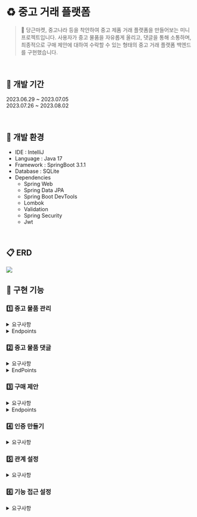 # ♻️ 중고 거래 플랫폼
> 🥕 당근마켓, 중고나라 등을 착안하여 중고 제품 거래 플랫폼을 만들어보는 미니 프로젝트입니다.
> 사용자가 중고 물품을 자유롭게 올리고, 댓글을 통해 소통하며, 최종적으로 구매 제안에 대하여 수락할 수 있는 형태의 중고 거래 플랫폼 백엔드를 구현했습니다.

<br />

## 📆 개발 기간
2023.06.29 ~ 2023.07.05
<br />
2023.07.26 ~ 2023.08.02

<br />

## 🔨 개발 환경
- IDE : IntelliJ
- Language : Java 17
- Framework : SpringBoot 3.1.1
- Database : SQLite
- Dependencies
  - Spring Web
  - Spring Data JPA
  - Spring Boot DevTools
  - Lombok
  - Validation
  - Spring Security
  - Jwt

<br />

## 📋 ERD


<img src="https://github.com/likelion-backend-5th/Project_1_SeoHyunKim/assets/44860284/a9563c16-badf-4d8b-a14d-9acf7c947bd4">


<br />

## 📌 구현 기능
### 1️⃣ 중고 물품 관리
<details>
<summary>요구사항</summary>
<div markdown="1">

    1. 중고 거래를 목적으로 물품에 대한 정보를 등록할 수 있다.
        1. 이때 반드시 포함되어야 하는 내용은 제목, 설명, 최소 가격, 작성자 이다.
        2. 또한 사용자가 물품을 등록할 때, 비밀번호 항목을 추가해서 등록한다.
        3. 최초로 물품이 등록될 때, 중고 물품의 상태는 판매중 상태가 된다.
    2. 등록된 물품 정보는 누구든지 열람할 수 있다. 
        1. 페이지 단위 조회가 가능하다.
        2. 전체 조회, 단일 조회 모두 가능하다.
    3. 등록된 물품 정보는 수정이 가능하다. 
        1. 이때, 물품이 등록될 때 추가한 비밀번호를 첨부해야 한다.
    4. 등록된 물품 정보에 이미지를 첨부할 수 있다.
        1. 이때, 물품이 등록될 때 추가한 비밀번호를 첨부해야 한다.
        2. 이미지를 관리하는 방법은 자율이다.
    5. 등록된 물품 정보는 삭제가 가능하다. 
        1. 이때, 물품이 등록될 때 추가한 비밀번호를 첨부해야 한다.

</div>
</details>

<details>
<summary>Endpoints</summary>
<div markdown="1">

- `POST /items`

  Request Body:

    ```json
    {
        "title": "중고 맥북 팝니다",
        "description": "2019년 맥북 프로 13인치 모델입니다",
        "minPriceWanted": 1000000,
        "writer": "csy",
        "password": "1qaz2wsx"
    }
    ```

  Response Status: 200

  Response Body:

    ```json
    {
        "message": "등록이 완료되었습니다."
    }
    ```

- `GET /items?page={page}&limit={limit}`

  Request Body: 없음

  Response Status: 200

  Response Body:

    ```json
    {
        "content": [
          {
                "title": "콜드브루 드립기 팝니다",
                "description": "ㅈㄱㄴ",
                "minPriceWanted": 20000,
                "imageUrl": "images\\0f7f8941-72fb-40e3-84a4-2c492d53accb.jpg",
                "status": "판매완료"
            },
              {
                "title": "중고 맥북 팝니다",
                "description": "2019년 맥북 프로 13인치 모델입니다",
                "minPriceWanted": 1000000,
                "imageUrl": null,
                "status": "판매중"
            }, 
            // ...
        ],
        "totalPages": 4,
        "totalElements": 100,
        "last": false,
        "size": 25,
        "number": 1,
        "numberOfElements": 25,
        "first": false,
        "empty": false
    }
    ```

- `GET /items/{itemId}`

  Request Body: 없음

  Response Status: 200

  Response Body:

    ```json
    {
        "title": "중고 맥북 팝니다",
        "description": "2019년 맥북 프로 13인치 모델입니다",
        "minPriceWanted": 1000000,
        "status": "판매중"
    }
    ```

- `PUT /items/{itemId}`

  Request Body:

    ```json
    {
        "title": "중고 맥북 팝니다",
        "description": "2019년 맥북 프로 13인치 모델입니다",
        "minPriceWanted": 1250000,
        "writer": "csy",
        "password": "1qaz2wsx"
    }
    ```

  Response Body:

    ```json
    {
        "message": "물품이 수정되었습니다."
    }
    ```

- `PUT /items/{itemId}/image`

  Request Body (Form Data):

    ```
    image:    image.jpg (file)
    writer:   csy
    password: 1qaz2wsx
    ```

  Response Body:

    ```json
    {
        "message": "이미지가 등록되었습니다."
    }
    ```

- `DELETE /items/{itemId}`

  Request Body:

    ```json
    {
        "writer": "csy",
        "password": "1qaz2wsx"
    }
    ```

  Response Body:

    ```json
    {
        "message": "물품을 삭제했습니다."
    }
    ```

</div>
</details>


### 2️⃣ 중고 물품 댓글
<details>
<summary>요구사항</summary>
<div markdown="1">

    1. 등록된 물품에 대한 질문을 위하여 댓글을 등록할 수 있다. 
      1. 이때 반드시 포함되어야 하는 내용은 대상 물품, 댓글 내용, 작성자이다.
      2. 또한 댓글을 등록할 때, 비밀번호 항목을 추가해서 등록한다.
    2. 등록된 댓글은 누구든지 열람할 수 있다. 
      1. 페이지 단위 조회가 가능하다.
    3. 등록된 댓글은 수정이 가능하다. 
      1. 이때, 댓글이 등록될 때 추가한 비밀번호를 첨부해야 한다.
    4. 등록된 댓글은 삭제가 가능하다. 
      1. 이때, 댓글이 등록될 때 추가한 비밀번호를 첨부해야 한다.
    5. 댓글에는 초기에 비워져 있는 답글 항목이 존재한다. 
      1. 만약 댓글이 등록된 대상 물품을 등록한 사람일 경우, 물품을 등록할 때 사용한 비밀번호를 첨부할 경우 답글 항목을 수정할 수 있다.
      2. 답글은 댓글에 포함된 공개 정보이다.
   
</div>
</details>
<details>
<summary>EndPoints</summary>
<div markdown="1">

- `POST /items/{itemId}/comments`

  Request Body:

    ```json
    {
        "writer": "sysy",
        "password": "qwerty1234",
        "content": "할인 가능하신가요?"
    }
    ```

  Response Status: 200

  Response Body:

    ```json
    {
        "message": "댓글이 등록되었습니다."
    }
    ```

- `GET /items/{itemId}/comments`

  Request Body: 없음

  Response Status: 200

  Response Body:

    ```json
    {
        "content": [
    	      {
                "id": 1,
    			"content": "할인 가능하신가요?",
                "reply": "아니요"
            },
            // ...
        ],
        "totalPages": 4,
        "totalElements": 100,
        "last": false,
        "size": 25,
        "number": 1,
        "numberOfElements": 25,
        "first": false,
        "empty": false
    }
    ```

- `PUT /items/{itemId}/comments/{commentId}`

  Request Body:

    ```json
    {
        "writer": "sysy",
        "password": "qwerty1234",
        "content": "할인 가능하신가요? 1000000 정도면 고려 가능합니다"
    }
    ```

  Response Body:

    ```json
    {
        "message": "댓글이 수정되었습니다."
    }
    ```

- `PUT /items/{itemId}/comments/{commentId}/reply`

  Request Body:

    ```json
    {
        "writer": "csy",
        "password": "1qaz2wsx",
        "reply": "안됩니다"
    }
    ```

  Response Body:

    ```json
    {
        "message": "댓글에 답변이 추가되었습니다."
    }
    ```

- `DELETE /items/{itemId}/comments/{commentId}`

  Request Body:

    ```json
    {
        "writer": "sysy",
        "password": "qwerty1234"
    }
    ```

  Response Body:

</div>

</details>

### 3️⃣ 구매 제안
<details>
<summary>요구사항</summary>
<div markdown="1">

    1. 등록된 물품에 대하여 구매 제안을 등록할 수 있다. 
      1. 이때 반드시 포함되어야 하는 내용은 대상 물품, 제안 가격, 작성자이다.
      2. 또한 구매 제안을 등록할 때, 비밀번호 항목을 추가해서 등록한다.
      3. 구매 제안이 등록될 때, 제안의 상태는 제안 상태가 된다.
    2. 구매 제안은 대상 물품의 주인과 등록한 사용자만 조회할 수 있다.
      1. 대상 물품의 주인은, 대상 물품을 등록할 때 사용한 작성자와 비밀번호를 첨부해야 한다. 이때 물품에 등록된 모든 구매 제안이 확인 가능하다. 페이지 기능을 지원한다.
      2. 등록한 사용자는, 조회를 위해서 자신이 사용한 작성자와 비밀번호를 첨부해야 한다. 이때 자신이 등록한 구매 제안만 확인이 가능하다. 페이지 기능을 지원한다.
    3. 등록된 제안은 수정이 가능하다.
      1. 이때, 제안이 등록될때 추가한 작성자와 비밀번호를 첨부해야 한다.
    4. 등록된 제안은 삭제가 가능하다.
      1. 이때, 제안이 등록될때 추가한 작성자와 비밀번호를 첨부해야 한다.
    5. 대상 물품의 주인은 구매 제안을 수락할 수 있다.
      1. 이를 위해서 제안의 대상 물품을 등록할 때 사용한 작성자와 비밀번호를 첨부해야 한다.
      2. 이때 구매 제안의 상태는 수락이 된다.
    6. 대상 물품의 주인은 구매 제안을 거절할 수 있다.
      1. 이를 위해서 제안의 대상 물품을 등록할 때 사용한 작성자와 비밀번호를 첨부해야 한다.
      2. 이때 구매 제안의 상태는 거절이 된다.
    7. 구매 제안을 등록한 사용자는, 자신이 등록한 제안이 수락 상태일 경우, 구매 확정을 할 수 있다.
      1. 이를 위해서 제안을 등록할 때 사용한 작성자와 비밀번호를 첨부해야 한다.
      2. 이때 구매 제안의 상태는 확정 상태가 된다.
      3. 구매 제안이 확정될 경우, 대상 물품의 상태는 판매 완료가 된다.
      4. 구매 제안이 확정될 경우, 확정되지 않은 다른 구매 제안의 상태는 모두 거절이 된다.

</div>
</details>

<details>
<summary>Endpoints</summary>
<div markdown="1">

- `POST /items/{itemId}/proposals`

  Request Body:

    ```json
    {
        "writer": "sysy",
        "password": "qwerty1234",
        "suggestedPrice": 1000000
    }
    ```

  Response Status: 200

  Response Body:

    ```json
    {
        "message": "구매 제안이 등록되었습니다."
    }
    ```

- `GET /items/{itemId}/proposals?writer=jeeho.edu&password=qwerty1234&page=1`

  Request Body: 없음

  Response Status: 200

  Response Body:

    ```json
    {
        "content": [
    	      {
                "id": 1,
    			"suggestedPrice": 1000000,
                "status": "거절"
            },
    	      {
                "id": 2,
    			"suggestedPrice": 1200000,
                "status": "제안"
            },
            // ...
        ],
        "totalPages": 4,
        "totalElements": 100,
        "last": false,
        "size": 25,
        "number": 1,
        "numberOfElements": 25,
        "first": false,
        "empty": false
    }
    ```

- `PUT /items/{itemId}/proposals/{proposalId}`

  Request Body:

    ```json
    {
        "writer": "sysy",
        "password": "qwerty1234",
        "suggestedPrice": 1100000
    }
    ```

  Response Body:

    ```json
    {
        "message": "제안이 수정되었습니다."
    }
    ```

  `writer` 와 `password` 가 물품 등록할 때의 값과 일치하지 않을 경우 실패

- `DELETE /items/{itemId}/proposals/{proposalId}`

  Request Body:

    ```json
    {
        "writer": "sysy",
        "password": "qwerty1234"
    }
    ```

  Response Body:

    ```json
    {
        "message": "제안을 삭제했습니다."
    }
    ```

  `writer` 와 `password` 가 제안 등록할 때의 값과 일치하지 않을 경우 실패

- `PUT /items/{itemId}/proposals/{proposalId}`

  Request Body:

    ```json
    {
        "writer": "csy",
        "password": "1qaz2wsx",
        "status": "수락" || "거절"
    }
    ```

  Response Body:

    ```json
    {
        "message": "제안의 상태가 변경되었습니다."
    }
    ```

  `writer` 와 `password` 가 물품 등록할 때의 값과 일치하지 않을 경우 실패

- `PUT /items/{itemId}/proposals/{proposalId}`

  Request Body:

    ```json
    {
        "writer": "sysy",
        "password": "qwerty1234",
        "status": "확정"
    }
    ```

  Response Body:

    ```json
    {
        "message": "구매가 확정되었습니다."
    }
    ```

  `writer` 와 `password` 가 제안 등록할 때의 값과 일치하지 않을 경우 실패

  제안의 상태가 수락이 아닐 경우 실패

</div>
</details>

### 4️⃣ 인증 만들기
<details>
<summary>요구사항</summary>
<div markdown="1">

    💡 본래 만들었던 서비스에 사용자 인증을 첨부합니다.

    1. 사용자는 **회원가입**을 진행할 수 있다.
    - 회원가입에 필요한 정보는 아이디와 비밀번호가 필수이다.
    - 부수적으로 전화번호, 이메일, 주소 정보를 기입할 수 있다.
    - 이에 필요한 사용자 Entity는 직접 작성하도록 한다.

    2. **아이디 비밀번호**를 통해 로그인을 할 수 있어야 한다.

    3. 아이디 비밀번호를 통해 로그인에 성공하면, **JWT가 발급**된다. 이 JWT를 소유하고 있을 경우 **인증**이 필요한 서비스에 접근이 가능해 진다.
    - 인증이 필요한 서비스는 추후(미션 후반부) 정의한다.

    4. JWT를 받은 서비스는 **사용자가 누구인지** 사용자 **Entity를 기준**으로 정확하게 판단할 수 있어야 한다.

</div>
</details>

### 5️⃣ 관계 설정
<details>
<summary>요구사항</summary>
<div markdown="1">

    💡 이전에 만든 물품, 댓글들에 대한 데이터베이스 테이블을, 사용자 정보를 포함하여 고도화 합니다.
    
    1. 아이디와 비밀번호를 필요로 했던 테이블들은 실제 사용자 Record에 대응되도록 ERD를 수정하자.
    - ERD 수정과 함께 해당 정보를 적당히 표현할 수 있도록 Entity를 재작성하자.
    - 그리고 ORM의 기능을 충실히 사용할 수 있도록 어노테이션을 활용한다.

    2. 다른 작성한 Entity도 변경을 진행한다.
    - 서로 참조하고 있는 테이블 관계가 있다면, 해당 사항이 표현될 수 있도록 Entity를 재작성한다.

</div>
</details>

### 6️⃣ 기능 접근 설정
<details>
<summary>요구사항</summary>
<div markdown="1">

    💡 기능들의 사용 가능 여부가 사용자의 인증 상태에 따라 변동하도록 제작합니다.

    1. 본래 “누구든지 열람할 수 있다”의 기능 목록은 사용자가 **인증하지 않은 상태**에서 사용할 수 있도록 한다.
    - 등록된 물품 정보는 누구든지 열람할 수 있다.
    - 등록된 댓글은 누구든지 열람할 수 있다.
    - 기타 기능들

    2. 작성자와 비밀번호를 포함하는 데이터는 **인증된 사용자만 사용**할 수 있도록 한다.
    - 이때 해당하는 기능에 포함되는 아이디 비밀번호 정보는, 1일차에 새로 작성한 사용자 Entity와의 관계로 대체한다.
        - 물품 정보 등록 → 물품 정보와 사용자 관계 설정
        - 댓글 등록 → 댓글과 사용자 관계 설정
        - 기타 등등
    - 누구든지 중고 거래를 목적으로 물품에 대한 정보를 등록할 수 있다.
    - 등록된 물품에 대한 질문을 위하여 댓글을 등록할 수 있다.
    - 등록된 물품에 대하여 구매 제안을 등록할 수 있다.
    - 기타 기능들

</div>
</details>
